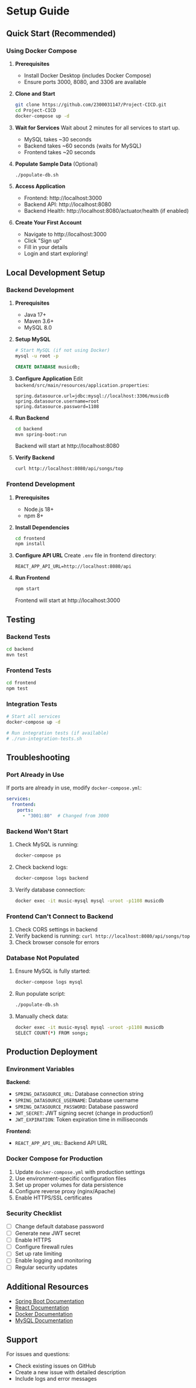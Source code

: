 # Setup Guide

## Quick Start (Recommended)

### Using Docker Compose

1. **Prerequisites**
   - Install Docker Desktop (includes Docker Compose)
   - Ensure ports 3000, 8080, and 3306 are available

2. **Clone and Start**
   ```bash
   git clone https://github.com/2300031147/Project-CICD.git
   cd Project-CICD
   docker-compose up -d
   ```

3. **Wait for Services**
   Wait about 2 minutes for all services to start up.
   - MySQL takes ~30 seconds
   - Backend takes ~60 seconds (waits for MySQL)
   - Frontend takes ~20 seconds

4. **Populate Sample Data** (Optional)
   ```bash
   ./populate-db.sh
   ```

5. **Access Application**
   - Frontend: http://localhost:3000
   - Backend API: http://localhost:8080
   - Backend Health: http://localhost:8080/actuator/health (if enabled)

6. **Create Your First Account**
   - Navigate to http://localhost:3000
   - Click "Sign up"
   - Fill in your details
   - Login and start exploring!

## Local Development Setup

### Backend Development

1. **Prerequisites**
   - Java 17+
   - Maven 3.6+
   - MySQL 8.0

2. **Setup MySQL**
   ```bash
   # Start MySQL (if not using Docker)
   mysql -u root -p
   ```
   
   ```sql
   CREATE DATABASE musicdb;
   ```

3. **Configure Application**
   Edit `backend/src/main/resources/application.properties`:
   ```properties
   spring.datasource.url=jdbc:mysql://localhost:3306/musicdb
   spring.datasource.username=root
   spring.datasource.password=1108
   ```

4. **Run Backend**
   ```bash
   cd backend
   mvn spring-boot:run
   ```
   
   Backend will start at http://localhost:8080

5. **Verify Backend**
   ```bash
   curl http://localhost:8080/api/songs/top
   ```

### Frontend Development

1. **Prerequisites**
   - Node.js 18+
   - npm 8+

2. **Install Dependencies**
   ```bash
   cd frontend
   npm install
   ```

3. **Configure API URL**
   Create `.env` file in frontend directory:
   ```
   REACT_APP_API_URL=http://localhost:8080/api
   ```

4. **Run Frontend**
   ```bash
   npm start
   ```
   
   Frontend will start at http://localhost:3000

## Testing

### Backend Tests
```bash
cd backend
mvn test
```

### Frontend Tests
```bash
cd frontend
npm test
```

### Integration Tests
```bash
# Start all services
docker-compose up -d

# Run integration tests (if available)
# ./run-integration-tests.sh
```

## Troubleshooting

### Port Already in Use
If ports are already in use, modify `docker-compose.yml`:
```yaml
services:
  frontend:
    ports:
      - "3001:80"  # Changed from 3000
```

### Backend Won't Start
1. Check MySQL is running:
   ```bash
   docker-compose ps
   ```

2. Check backend logs:
   ```bash
   docker-compose logs backend
   ```

3. Verify database connection:
   ```bash
   docker exec -it music-mysql mysql -uroot -p1108 musicdb
   ```

### Frontend Can't Connect to Backend
1. Check CORS settings in backend
2. Verify backend is running: `curl http://localhost:8080/api/songs/top`
3. Check browser console for errors

### Database Not Populated
1. Ensure MySQL is fully started:
   ```bash
   docker-compose logs mysql
   ```

2. Run populate script:
   ```bash
   ./populate-db.sh
   ```

3. Manually check data:
   ```bash
   docker exec -it music-mysql mysql -uroot -p1108 musicdb
   SELECT COUNT(*) FROM songs;
   ```

## Production Deployment

### Environment Variables

**Backend:**
- `SPRING_DATASOURCE_URL`: Database connection string
- `SPRING_DATASOURCE_USERNAME`: Database username
- `SPRING_DATASOURCE_PASSWORD`: Database password
- `JWT_SECRET`: JWT signing secret (change in production!)
- `JWT_EXPIRATION`: Token expiration time in milliseconds

**Frontend:**
- `REACT_APP_API_URL`: Backend API URL

### Docker Compose for Production

1. Update `docker-compose.yml` with production settings
2. Use environment-specific configuration files
3. Set up proper volumes for data persistence
4. Configure reverse proxy (nginx/Apache)
5. Enable HTTPS/SSL certificates

### Security Checklist

- [ ] Change default database password
- [ ] Generate new JWT secret
- [ ] Enable HTTPS
- [ ] Configure firewall rules
- [ ] Set up rate limiting
- [ ] Enable logging and monitoring
- [ ] Regular security updates

## Additional Resources

- [Spring Boot Documentation](https://spring.io/projects/spring-boot)
- [React Documentation](https://react.dev)
- [Docker Documentation](https://docs.docker.com)
- [MySQL Documentation](https://dev.mysql.com/doc)

## Support

For issues and questions:
- Check existing issues on GitHub
- Create a new issue with detailed description
- Include logs and error messages
